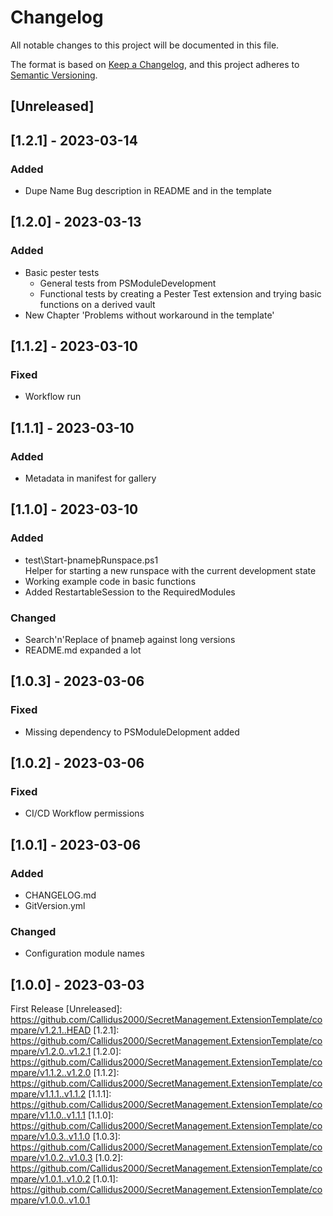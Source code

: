 # Changelog
All notable changes to this project will be documented in this file.

The format is based on [Keep a Changelog](https://keepachangelog.com/en/1.0.0/),
and this project adheres to [Semantic Versioning](https://semver.org/spec/v2.0.0.html).

## [Unreleased]

## [1.2.1] - 2023-03-14
### Added
- Dupe Name Bug description in README and in the template
## [1.2.0] - 2023-03-13
### Added
- Basic pester tests
  - General tests from PSModuleDevelopment
  - Functional tests by creating a Pester Test extension and trying basic functions on a derived vault
- New Chapter 'Problems without workaround in the template'
## [1.1.2] - 2023-03-10
### Fixed
- Workflow run
## [1.1.1] - 2023-03-10
### Added
- Metadata in manifest for gallery
## [1.1.0] - 2023-03-10
### Added
- test\Start-þnameþRunspace.ps1  
 Helper for starting a new runspace with the current development state
- Working example code in basic functions
- Added RestartableSession to the RequiredModules
### Changed
- Search'n'Replace of þnameþ against long versions
- README.md expanded a lot
## [1.0.3] - 2023-03-06
### Fixed
 - Missing dependency to PSModuleDelopment added
## [1.0.2] - 2023-03-06
### Fixed
 - CI/CD Workflow permissions
## [1.0.1] - 2023-03-06
### Added
 - CHANGELOG.md
 - GitVersion.yml
### Changed
 - Configuration module names
## [1.0.0] - 2023-03-03
First Release
[Unreleased]: https://github.com/Callidus2000/SecretManagement.ExtensionTemplate/compare/v1.2.1..HEAD
[1.2.1]: https://github.com/Callidus2000/SecretManagement.ExtensionTemplate/compare/v1.2.0..v1.2.1
[1.2.0]: https://github.com/Callidus2000/SecretManagement.ExtensionTemplate/compare/v1.1.2..v1.2.0
[1.1.2]: https://github.com/Callidus2000/SecretManagement.ExtensionTemplate/compare/v1.1.1..v1.1.2
[1.1.1]: https://github.com/Callidus2000/SecretManagement.ExtensionTemplate/compare/v1.1.0..v1.1.1
[1.1.0]: https://github.com/Callidus2000/SecretManagement.ExtensionTemplate/compare/v1.0.3..v1.1.0
[1.0.3]: https://github.com/Callidus2000/SecretManagement.ExtensionTemplate/compare/v1.0.2..v1.0.3
[1.0.2]: https://github.com/Callidus2000/SecretManagement.ExtensionTemplate/compare/v1.0.1..v1.0.2
[1.0.1]: https://github.com/Callidus2000/SecretManagement.ExtensionTemplate/compare/v1.0.0..v1.0.1